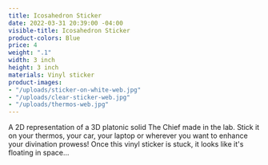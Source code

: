 ```yaml
---
title: Icosahedron Sticker
date: 2022-03-31 20:39:00 -04:00
visible-title: Icosahedron Sticker
product-colors: Blue
price: 4
weight: ".1"
width: 3 inch
height: 3 inch
materials: Vinyl sticker
product-images:
- "/uploads/sticker-on-white-web.jpg"
- "/uploads/clear-sticker-web.jpg"
- "/uploads/thermos-web.jpg"
---
```


A 2D representation of a 3D platonic solid The Chief made in the lab. Stick it on your thermos, your car, your laptop or wherever you want to enhance your divination prowess! Once this vinyl sticker is stuck, it looks like it's floating in space... 